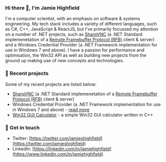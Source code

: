 ### Hi there 👋, I'm Jamie Highfield

I'm a computer scientist, with an emphasis on software & systems engineering. My tech stack includes a variety of different languages, such as C#, C++, JavaScript & ReactJS, but I've primarily focussed my attention on a number of .NET projects, such as [SharpVNC](https://github.com/sharpvnc/SharpVnc.Core) (a .NET Standard implemenetation of a [Remote Framebuffer Protocol (RFB)](https://tools.ietf.org/html/rfc6143) client & server) and a Windows Credential Provider (a .NET Framework implementation for use in Windows 7 and above). I have a passion for performance and optimisation, the Win32 API as well as building new projects from the ground up making use of new concepts and technologies.

### :page_with_curl: Recent projects

Some of my recent projects are listed below:

- [SharpVNC](https://github.com/sharpvnc/SharpVnc.Core) (a .NET Standard implemenetation of a [Remote Framebuffer Protocol (RFB)](https://tools.ietf.org/html/rfc6143) client & server)
- Windows Credential Provider (a .NET Framework implementation for use in Windows 7 and above) - [read more](https://docs.microsoft.com/en-us/windows/win32/secauthn/credential-providers-in-windows)
- [Win32 GUI Calculator](https://github.com/jamiehighfield/Calculator) - a simple Win32 GUI calculator written in C++

### :speech_balloon: Get in touch

- Twitter: [https://twitter.com/jamieshighfield](https://twitter.com/jamieshighfield)
- LinkedIn: [https://linkedin.com/in/jamiehighfield](https://www.linkedin.com/in/jamiehighfield)
<!--
**jamiehighfield/jamiehighfield** is a ✨ _special_ ✨ repository because its `README.md` (this file) appears on your GitHub profile.

Here are some ideas to get you started:

- 🔭 I’m currently working on ...
- 🌱 I’m currently learning ...
- 👯 I’m looking to collaborate on ...
- 🤔 I’m looking for help with ...
- 💬 Ask me about ...
- 📫 How to reach me: ...
- 😄 Pronouns: ...
- ⚡ Fun fact: ...
-->
